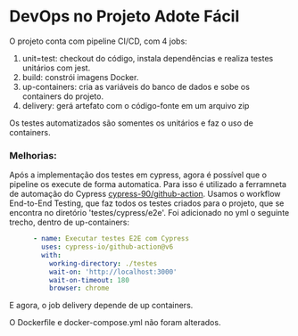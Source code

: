 # DevOps no Projeto Adote Fácil

O projeto conta com pipeline CI/CD, com 4 jobs:
  1. unit=test: checkout do código, instala dependências e realiza testes unitários com jest.
  2. build: constrói imagens Docker.
  3. up-containers: cria as variáveis do banco de dados e sobe os containers do projeto.
  4. delivery: gerá artefato com o código-fonte em um arquivo zip

Os testes automatizados são somentes os unitários e faz o uso de containers.

### Melhorias:

Após a implementação dos testes em cypress, agora é possível que o pipeline os execute de forma automatica. Para isso é utilizado a ferramneta de automação do Cypress [cypress-90/github-action](https://github.com/cypress-io/github-action?tab=readme-ov-file#component-testing). Usamos o workflow End-to-End Testing, que faz todos os testes criados para o projeto, que se encontra no diretório 'testes/cypress/e2e'. Foi adicionado no yml o seguinte trecho, dentro de up-containers:

```yml
      - name: Executar testes E2E com Cypress
        uses: cypress-io/github-action@v6
        with:
          working-directory: ./testes
          wait-on: 'http://localhost:3000'
          wait-on-timeout: 180
          browser: chrome
```

E agora, o job delivery depende de up containers.

O Dockerfile e docker-compose.yml não foram alterados.
